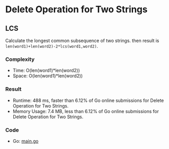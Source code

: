 # Delete Operation for Two Strings



## LCS

Calculate the longest common subsequence of two strings.
then result is `len(word1)+len(word2)-2*lcs(word1,word2)`.


### Complexity

- Time: O(len(word1)*len(word2))
- Space: O(len(word1)*len(word2))


### Result

- Runtime: 488 ms, faster than 6.12% of Go online submissions for Delete Operation for Two Strings.
- Memory Usage: 7.4 MB, less than 6.12% of Go online submissions for Delete Operation for Two Strings.


### Code

- Go: [main.go](#maingo)